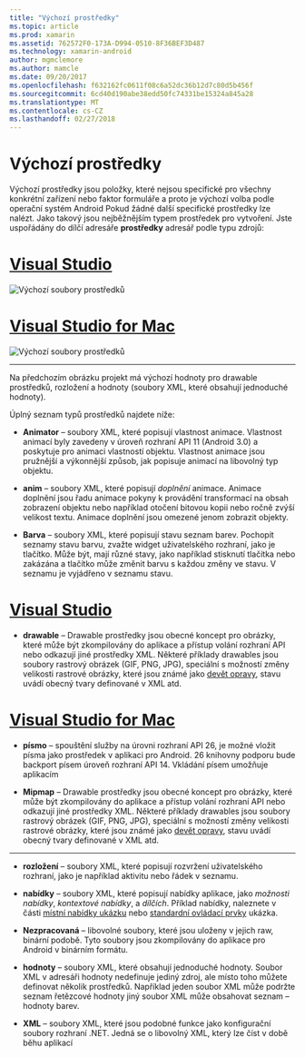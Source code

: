 ```yaml
---
title: "Výchozí prostředky"
ms.topic: article
ms.prod: xamarin
ms.assetid: 762572F0-173A-D994-0510-8F36BEF3D487
ms.technology: xamarin-android
author: mgmclemore
ms.author: mamcle
ms.date: 09/20/2017
ms.openlocfilehash: f632162fc0611f08c6a52dc36b12d7c80d5b456f
ms.sourcegitcommit: 6cd40d190abe38edd50fc74331be15324a845a28
ms.translationtype: MT
ms.contentlocale: cs-CZ
ms.lasthandoff: 02/27/2018
---
```

# <a name="default-resources"></a>Výchozí prostředky

Výchozí prostředky jsou položky, které nejsou specifické pro všechny konkrétní zařízení nebo faktor formuláře a proto je výchozí volba podle operační systém Android Pokud žádné další specifické prostředky lze nalézt. Jako takový jsou nejběžnějším typem prostředek pro vytvoření. Jste uspořádány do dílčí adresáře **prostředky** adresář podle typu zdrojů:

# <a name="visual-studiotabvswin"></a>[Visual Studio](#tab/vswin)

![Výchozí soubory prostředků](default-resources-images/01-resource-files-vs.png)
 
# <a name="visual-studio-for-mactabvsmac"></a>[Visual Studio for Mac](#tab/vsmac)

![Výchozí soubory prostředků](default-resources-images/01-resource-files-xs.png)
 
-----

Na předchozím obrázku projekt má výchozí hodnoty pro drawable prostředků, rozložení a hodnoty (soubory XML, které obsahují jednoduché hodnoty).

Úplný seznam typů prostředků najdete níže:

-  **Animator** &ndash; soubory XML, které popisují vlastnost animace.
   Vlastnost animací byly zavedeny v úroveň rozhraní API 11 (Android 3.0) a poskytuje pro animaci vlastností objektu. Vlastnost animace jsou pružnější a výkonnější způsob, jak popisuje animací na libovolný typ objektu.

-  **anim** &ndash; soubory XML, které popisují *doplnění* animace. Animace doplnění jsou řadu animace pokyny k provádění transformací na obsah zobrazení objektu nebo například otočení bitovou kopii nebo ročně zvýší velikost textu. Animace doplnění jsou omezené jenom zobrazit objekty.

-  **Barva** &ndash; soubory XML, které popisují stavu seznam barev. Pochopit seznamy stavu barvu, zvažte widget uživatelského rozhraní, jako je tlačítko.
   Může být, mají různé stavy, jako například stisknutí tlačítka nebo zakázána a tlačítko může změnit barvu s každou změny ve stavu. V seznamu je vyjádřeno v seznamu stavu.

# <a name="visual-studiotabvswin"></a>[Visual Studio](#tab/vswin)

-  **drawable** &ndash; Drawable prostředky jsou obecné koncept pro obrázky, které může být zkompilovány do aplikace a přístup volání rozhraní API nebo odkazují jiné prostředky XML.
   Některé příklady drawables jsou soubory rastrový obrázek (GIF, PNG, JPG), speciální s možností změny velikosti rastrové obrázky, které jsou známé jako [devět opravy](https://developer.android.com/guide/topics/graphics/2d-graphics.html#nine-patch), stavu uvádí obecný tvary definované v XML atd.
 
# <a name="visual-studio-for-mactabvsmac"></a>[Visual Studio for Mac](#tab/vsmac)

-  **písmo** &ndash; spouštění služby na úrovni rozhraní API 26, je možné vložit písma jako prostředek v aplikaci pro Android. 26 knihovny podporu bude backport písem úroveň rozhraní API 14. Vkládání písem umožňuje aplikacím 

-  **Mipmap** &ndash; Drawable prostředky jsou obecné koncept pro obrázky, které může být zkompilovány do aplikace a přístup volání rozhraní API nebo odkazují jiné prostředky XML.
   Některé příklady drawables jsou soubory rastrový obrázek (GIF, PNG, JPG), speciální s možností změny velikosti rastrové obrázky, které jsou známé jako [devět opravy](https://developer.android.com/guide/topics/graphics/2d-graphics.html#nine-patch), stavu uvádí obecný tvary definované v XML atd.

-----

-  **rozložení** &ndash; soubory XML, které popisují rozvržení uživatelského rozhraní, jako je například aktivitu nebo řádek v seznamu.

-  **nabídky** &ndash; soubory XML, které popisují nabídky aplikace, jako *možnosti nabídky*, *kontextové nabídky*, a *dílčích*. Příklad nabídky, naleznete v části [místní nabídky ukázku](https://developer.xamarin.com/samples/monodroid/PopupMenuDemo/) nebo [standardní ovládací prvky](https://developer.xamarin.com/samples/mobile/StandardControls/) ukázka.

-  **Nezpracovaná** &ndash; libovolné soubory, které jsou uloženy v jejich raw, binární podobě. Tyto soubory jsou zkompilovány do aplikace pro Android v binárním formátu.

-  **hodnoty** &ndash; soubory XML, které obsahují jednoduché hodnoty. Soubor XML v adresáři hodnoty nedefinuje jediný zdroj, ale místo toho můžete definovat několik prostředků. Například jeden soubor XML může podržte seznam řetězcové hodnoty jiný soubor XML může obsahovat seznam – hodnoty barev.

-  **XML** &ndash; soubory XML, které jsou podobné funkce jako konfigurační soubory rozhraní .NET. Jedná se o libovolný XML, který lze číst v době běhu aplikací
